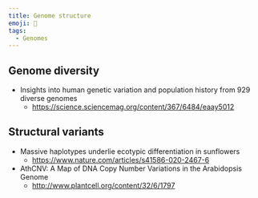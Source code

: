 ```yaml
---
title: Genome structure
emoji: 🧬 
tags:
  - Genomes
---
```



## Genome diversity
* Insights into human genetic variation and population history from 929 diverse genomes
  - https://science.sciencemag.org/content/367/6484/eaay5012

## Structural variants
* Massive haplotypes underlie ecotypic differentiation in sunflowers
  - https://www.nature.com/articles/s41586-020-2467-6
* AthCNV: A Map of DNA Copy Number Variations in the Arabidopsis Genome
  - http://www.plantcell.org/content/32/6/1797